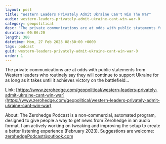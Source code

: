 ```yaml
---
layout: post
title: "Western Leaders Privately Admit Ukraine Can't Win The War"
audio: western-leaders-privately-admit-ukraine-cant-win-war-0
category: geopolitical
desc: "The private communications are at odds with public statements from Western leaders who routinely say they will continue to support Ukraine for as long as it takes until it achieves victory on the battlefield..."
duration: 00:06:20
length: 380
datetime: Mon, 27 Feb 2023 08:30:00 +0000
tags: podcast
guid: western-leaders-privately-admit-ukraine-cant-win-war-0
order: 1
---
```

The private communications are at odds with public statements from Western leaders who routinely say they will continue to support Ukraine for as long as it takes until it achieves victory on the battlefield...

Link: [https://www.zerohedge.com/geopolitical/western-leaders-privately-admit-ukraine-cant-win-war](https://www.zerohedge.com/geopolitical/western-leaders-privately-admit-ukraine-cant-win-war)

About: The Zerohedge Podcast is a non-commercial, automated program, designed to give people a way to get news from Zerohedge in an audio format.  I am actively working on tweaking and improving the setup to create a better listening experience (February 2023).  Suggestions are welcome: [zerohedgePodcast@outlook.com](mailto:zerohedgePodcast@outlook.com)